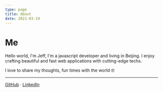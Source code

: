 ```yaml
---
type: page
title: About
date: 2021-03-19
---
```


# Me

Hello world, I'm Jeff, I'm a javascript developer and living in Beijing. I enjoy crafting beautiful and fast web applications with cutting-edge techs.

I love to share my thoughts, fun times with the world 🤓

---

[GitHub](https://github.com/Jeffzholy) · [LinkedIn](https://www.linkedin.com/in/jeff-zhen-zhang/)
